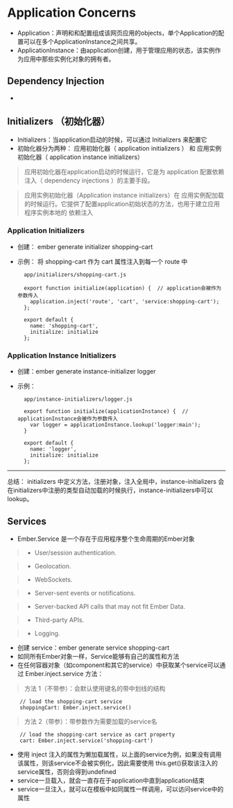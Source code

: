 # Application Concerns
- Application：声明和和配置组成该网页应用的objects，单个Application的配置可以在多个ApplicationInstance之间共享。
- ApplicationInstance：由application创建，用于管理应用的状态，该实例作为应用中那些实例化对象的拥有者。

## Dependency Injection
-


## Initializers （初始化器）
- Initializers：当application启动的时候，可以通过 Initializers 来配置它
- 初始化器分为两种： 应用初始化器（ application initializers ） 和 应用实例初始化器（ application instance initializers）

> 应用初始化器在application启动的时候运行，它是为 application 配置依赖注入（ dependency injections ）的主要手段。

> 应用实例初始化器（Application instance initializers）在 应用实例配加载的时候运行。它提供了配置application初始状态的方法，也用于建立应用程序实例本地的
依赖注入

### Application Initializers
- 创建： ember generate initializer shopping-cart
- 示例： 将 shopping-cart 作为 cart 属性注入到每一个 route 中

        app/initializers/shopping-cart.js

        export function initialize(application) {  // application会被作为参数传入
          application.inject('route', 'cart', 'service:shopping-cart');
        };

        export default {
          name: 'shopping-cart',
          initialize: initialize
        };

### Application Instance Initializers
- 创建：ember generate instance-initializer logger
- 示例：

        app/instance-initializers/logger.js

        export function initialize(applicationInstance) {  // applicationInstance会被作为参数传入
          var logger = applicationInstance.lookup('logger:main');
        }

        export default {
          name: 'logger',
          initialize: initialize
        };



----


总结： initializers 中定义方法，注册对象，注入全局中，instance-initializers 会在initializers中注册的类型自动加载的时候执行，instance-initializers中可以lookup。

## Services
- Ember.Service 是一个存在于应用程序整个生命周期的Ember对象
> - User/session authentication.

> - Geolocation.

> - WebSockets.

> - Server-sent events or notifications.

> - Server-backed API calls that may not fit Ember Data.

> - Third-party APIs.

> - Logging.

- 创建 service：ember generate service shopping-cart
- 如同所有Ember对象一样，Service能够有自己的属性和方法
- 在任何容器对象（如component和其它的service）中获取某个service可以通过 Ember.inject.service 方法：
> 方法 1（不带参）：会默认使用键名的带中划线的结构

        // load the shopping-cart service
        shoppingCart: Ember.inject.service()

> 方法 2（带参）：带参数作为需要加载的service名

        // load the shopping-cart service as cart property
        cart: Ember.inject.service('shopping-cart')

- 使用 inject 注入的属性为懒加载属性，以上面的service为例，如果没有调用该属性，则该service不会被实例化，因此需要使用 this.get()获取该注入的service属性，否则会得到undefined
- service一旦载入，就会一直存在于application中直到application结束
- service一旦注入，就可以在模板中如同属性一样调用，可以访问service中的属性
